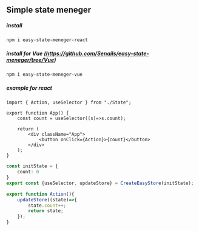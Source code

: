 ## Simple state meneger
##### install
```
npm i easy-state-meneger-react
```
##### install for Vue (https://github.com/Senails/easy-state-meneger/tree/Vue)
```
npm i easy-state-meneger-vue
```


##### example for react
```tsx
import { Action, useSelector } from "./State";

export function App() {
    const count = useSelector((s)=>s.count);

    return (
        <div className="App">
            <button onClick={Action}>{count}</button>
        </div>
    );
}
```

```ts
const initState = {
    count: 0
}
export const {useSelector, updateStore} = CreateEasyStore(initState);

export function Action(){
    updateStore((state)=>{
        state.count++;
        return state;
    });
}
```  
